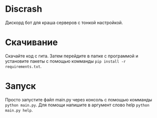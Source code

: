 # Discrash
Дискорд бот для краша серверов c тонкой настройкой.
# Скачивание
Скачайте код с гита. Затем перейдите в папке с программой и установите пакеты с помощью комманды `pip install -r requirements.txt`.
# Запуск
Просто запустите файл main.py через консоль с помощью комманды `python main.py`.
Для помощи напишите в аргумент слово help `python main.py help`.
